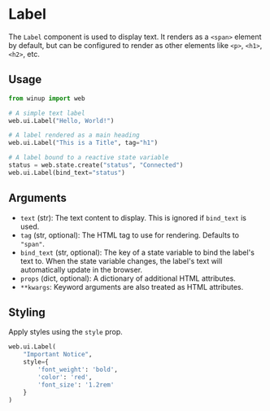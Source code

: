 # Label

The `Label` component is used to display text. It renders as a `<span>` element by default, but can be configured to render as other elements like `<p>`, `<h1>`, `<h2>`, etc.

## Usage

```python
from winup import web

# A simple text label
web.ui.Label("Hello, World!")

# A label rendered as a main heading
web.ui.Label("This is a Title", tag="h1")

# A label bound to a reactive state variable
status = web.state.create("status", "Connected")
web.ui.Label(bind_text="status")
```

## Arguments

- `text` (str): The text content to display. This is ignored if `bind_text` is used.
- `tag` (str, optional): The HTML tag to use for rendering. Defaults to `"span"`.
- `bind_text` (str, optional): The key of a state variable to bind the label's text to. When the state variable changes, the label's text will automatically update in the browser.
- `props` (dict, optional): A dictionary of additional HTML attributes.
- `**kwargs`: Keyword arguments are also treated as HTML attributes.

## Styling

Apply styles using the `style` prop.

```python
web.ui.Label(
    "Important Notice",
    style={
        'font_weight': 'bold',
        'color': 'red',
        'font_size': '1.2rem'
    }
)
``` 